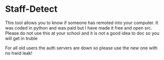 # Staff-Detect


This tool allows you to know if someone has remoted into your computer. 
It was coded in python and was paid but I have made it free and open src. Please do not use this at your school and it is not a good idea to doc so you will get in truble

For all old users the auth servers are down so please use the new one with no hwid leak!
